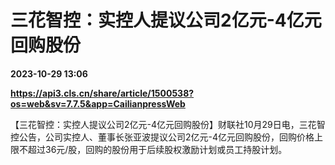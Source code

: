 # 三花智控：实控人提议公司2亿元-4亿元回购股份

**2023-10-29 13:06**

**https://api3.cls.cn/share/article/1500538?os=web&sv=7.7.5&app=CailianpressWeb**

【三花智控：实控人提议公司2亿元-4亿元回购股份】财联社10月29日电，三花智控公告，公司实控人、董事长张亚波提议公司2亿元-4亿元回购股份，回购价格上限不超过36元/股，回购的股份用于后续股权激励计划或员工持股计划。